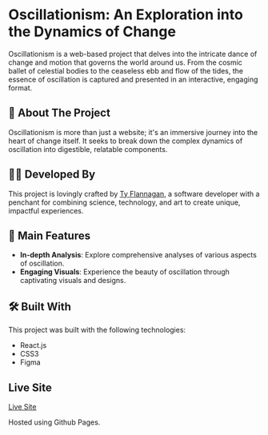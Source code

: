 # Oscillationism: An Exploration into the Dynamics of Change

Oscillationism is a web-based project that delves into the intricate dance of change and motion that governs the world around us. From the cosmic ballet of celestial bodies to the ceaseless ebb and flow of the tides, the essence of oscillation is captured and presented in an interactive, engaging format.

## 🎯 About The Project

Oscillationism is more than just a website; it's an immersive journey into the heart of change itself. It seeks to break down the complex dynamics of oscillation into digestible, relatable components.

## 👨‍💻 Developed By

This project is lovingly crafted by [Ty Flannagan](https://www.tyflannagan.tech/), a software developer with a penchant for combining science, technology, and art to create unique, impactful experiences.

## 🚀 Main Features

- **In-depth Analysis**: Explore comprehensive analyses of various aspects of oscillation.
- **Engaging Visuals**: Experience the beauty of oscillation through captivating visuals and designs.

## 🛠️ Built With

This project was built with the following technologies:

- React.js
- CSS3
- Figma

## Live Site 

[Live Site](https://tflannagan.github.io/Oscillexicon/)

Hosted using Github Pages.